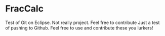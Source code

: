# FracCalc
Test of Git on Eclipse. Not really project. Feel free to contribute
Just a test of pushing to Github. Feel free to use and contribute these you lurkers! 
